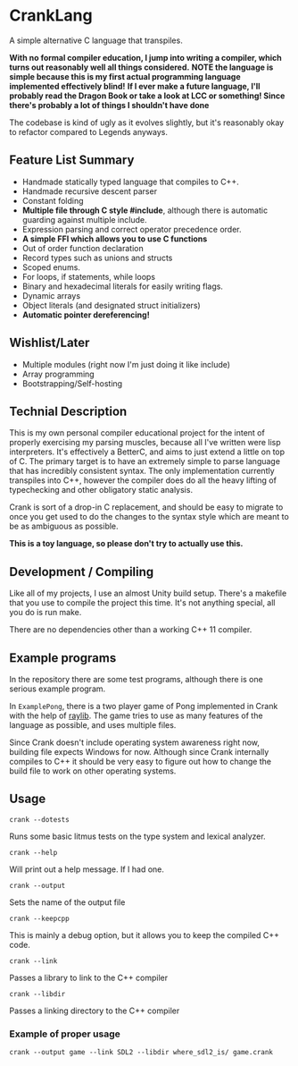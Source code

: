 # CrankLang

A simple alternative C language that transpiles.

**With no formal compiler education, I jump into writing a compiler, which turns out reasonably well all things considered.**
**NOTE the language is simple because this is my first actual programming language implemented effectively blind!**
**If I ever make a future language, I'll probably read the Dragon Book or take a look at LCC or something! Since there's probably a lot of things I shouldn't have done**

The codebase is kind of ugly as it evolves slightly, but it's reasonably okay to refactor compared to Legends anyways.


## Feature List Summary
    
- Handmade statically typed language that compiles to C++.
- Handmade recursive descent parser
- Constant folding
- **Multiple file through C style #include**, although there is automatic guarding against multiple include.
- Expression parsing and correct operator precedence order.
- **A simple FFI which allows you to use C functions**
- Out of order function declaration
- Record types such as unions and structs
- Scoped enums.
- For loops, if statements, while loops
- Binary and hexadecimal literals for easily writing flags.
- Dynamic arrays
- Object literals (and designated struct initializers)
- **Automatic pointer dereferencing!**

## Wishlist/Later
- Multiple modules (right now I'm just doing it like include)
- Array programming
- Bootstrapping/Self-hosting

## Technial Description

This is my own personal compiler educational project for the intent of
properly exercising my parsing muscles, because all I've written were
lisp interpreters. It's effectively a BetterC, and aims to just extend
a little on top of C.  The primary target is to have an extremely
simple to parse language that has incredibly consistent syntax. The
only implementation currently transpiles into C++, however the
compiler does do all the heavy lifting of typechecking and other
obligatory static analysis.

Crank is sort of a drop-in C replacement, and should be easy to
migrate to once you get used to do the changes to the syntax style
which are meant to be as ambiguous as possible.

**This is a toy language, so please don't try to actually use this.**

## Development / Compiling

Like all of my projects, I use an almost Unity build setup. There's a makefile that you use
to compile the project this time. It's not anything special, all you do is run make.

There are no dependencies other than a working C++ 11 compiler.

## Example programs

In the repository there are some test programs, although there is one serious example program.

In ```ExamplePong```, there is a two player game of Pong implemented in Crank with the help
of [raylib](https://github.com/raysan5/raylib). The game tries to use as many features of the language
as possible, and uses multiple files.

Since Crank doesn't include operating system awareness right now, building file expects Windows for now.
Although since Crank internally compiles to C++ it should be very easy to figure out how to change the build file
to work on other operating systems.

## Usage

```
crank --dotests
```
Runs some basic litmus tests on the type system and lexical analyzer.

```
crank --help
```
Will print out a help message. If I had one.

```
crank --output
```
Sets the name of the output file

```
crank --keepcpp
```
This is mainly a debug option, but it allows you to keep the compiled C++ code.

```
crank --link
```
Passes a library to link to the C++ compiler

```
crank --libdir
```
Passes a linking directory to the C++ compiler

### Example of proper usage
```
crank --output game --link SDL2 --libdir where_sdl2_is/ game.crank
```
